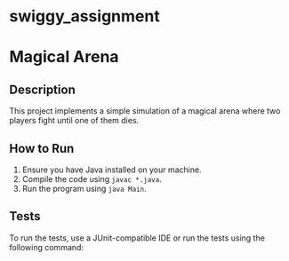 # swiggy_assignment
# Magical Arena

## Description
This project implements a simple simulation of a magical arena where two players fight until one of them dies.

## How to Run
1. Ensure you have Java installed on your machine.
2. Compile the code using `javac *.java`.
3. Run the program using `java Main`.

## Tests
To run the tests, use a JUnit-compatible IDE or run the tests using the following command:
